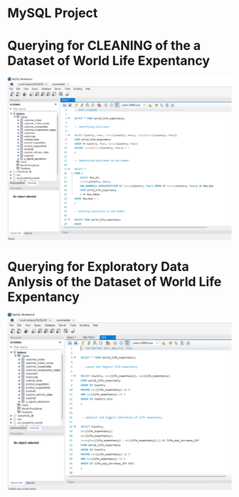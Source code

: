 MySQL Project
===

# Querying for CLEANING of the a Dataset of World Life Expentancy

![Dashboard](https://github.com/leoschmoll/MySQL---World-Life-Expectancy/blob/main/Screenshot%20Data%20Cleaning.png)

# Querying for Exploratory Data Anlysis of the Dataset of World Life Expentancy

![Dashboard](https://github.com/leoschmoll/MySQL---World-Life-Expectancy/blob/main/Screenshot%20EDA.png)
